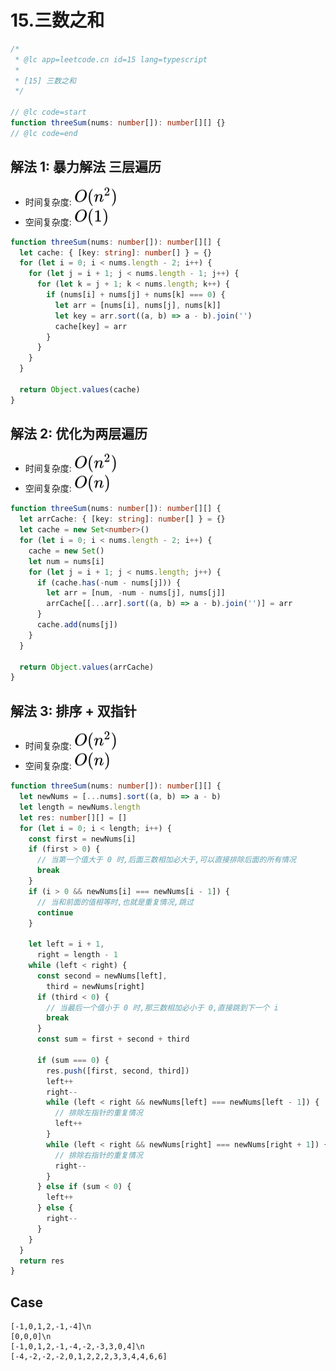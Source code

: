 # 15.三数之和

```ts
/*
 * @lc app=leetcode.cn id=15 lang=typescript
 *
 * [15] 三数之和
 */

// @lc code=start
function threeSum(nums: number[]): number[][] {}
// @lc code=end
```

## 解法 1: 暴力解法 三层遍历

- 时间复杂度: <!-- $O(n^2)$ --> <img style="transform: translateY(0.1em); background: white;" src="./svg/o-n-^-2.svg" alt="O(n^2)">
- 空间复杂度: <!-- $O(1)$ --> <img style="transform: translateY(0.1em); background: white;" src="./svg/o-1.svg" alt="O(1)">

```ts
function threeSum(nums: number[]): number[][] {
  let cache: { [key: string]: number[] } = {}
  for (let i = 0; i < nums.length - 2; i++) {
    for (let j = i + 1; j < nums.length - 1; j++) {
      for (let k = j + 1; k < nums.length; k++) {
        if (nums[i] + nums[j] + nums[k] === 0) {
          let arr = [nums[i], nums[j], nums[k]]
          let key = arr.sort((a, b) => a - b).join('')
          cache[key] = arr
        }
      }
    }
  }

  return Object.values(cache)
}
```

## 解法 2: 优化为两层遍历

- 时间复杂度: <!-- $O(n^2)$ --> <img style="transform: translateY(0.1em); background: white;" src="./svg/o-n-^-2.svg" alt="O(n^2)">
- 空间复杂度: <!-- $O(n)$ --> <img style="transform: translateY(0.1em); background: white;" src="./svg/o-n.svg" alt="O(n)">

```ts
function threeSum(nums: number[]): number[][] {
  let arrCache: { [key: string]: number[] } = {}
  let cache = new Set<number>()
  for (let i = 0; i < nums.length - 2; i++) {
    cache = new Set()
    let num = nums[i]
    for (let j = i + 1; j < nums.length; j++) {
      if (cache.has(-num - nums[j])) {
        let arr = [num, -num - nums[j], nums[j]]
        arrCache[[...arr].sort((a, b) => a - b).join('')] = arr
      }
      cache.add(nums[j])
    }
  }

  return Object.values(arrCache)
}
```

## 解法 3: 排序 + 双指针

- 时间复杂度: <!-- $O(n^2)$ --> <img style="transform: translateY(0.1em); background: white;" src="./svg/o-n-^-2.svg" alt="O(n^2)">
- 空间复杂度: <!-- $O(n)$ --> <img style="transform: translateY(0.1em); background: white;" src="./svg/o-n.svg" alt="O(n)">

```ts
function threeSum(nums: number[]): number[][] {
  let newNums = [...nums].sort((a, b) => a - b)
  let length = newNums.length
  let res: number[][] = []
  for (let i = 0; i < length; i++) {
    const first = newNums[i]
    if (first > 0) {
      // 当第一个值大于 0 时,后面三数相加必大于,可以直接排除后面的所有情况
      break
    }
    if (i > 0 && newNums[i] === newNums[i - 1]) {
      // 当和前面的值相等时,也就是重复情况,跳过
      continue
    }

    let left = i + 1,
      right = length - 1
    while (left < right) {
      const second = newNums[left],
        third = newNums[right]
      if (third < 0) {
        // 当最后一个值小于 0 时,那三数相加必小于 0,直接跳到下一个 i
        break
      }
      const sum = first + second + third

      if (sum === 0) {
        res.push([first, second, third])
        left++
        right--
        while (left < right && newNums[left] === newNums[left - 1]) {
          // 排除左指针的重复情况
          left++
        }
        while (left < right && newNums[right] === newNums[right + 1]) {
          // 排除右指针的重复情况
          right--
        }
      } else if (sum < 0) {
        left++
      } else {
        right--
      }
    }
  }
  return res
}
```

## Case

```text
[-1,0,1,2,-1,-4]\n
[0,0,0]\n
[-1,0,1,2,-1,-4,-2,-3,3,0,4]\n
[-4,-2,-2,-2,0,1,2,2,2,3,3,4,4,6,6]
```

